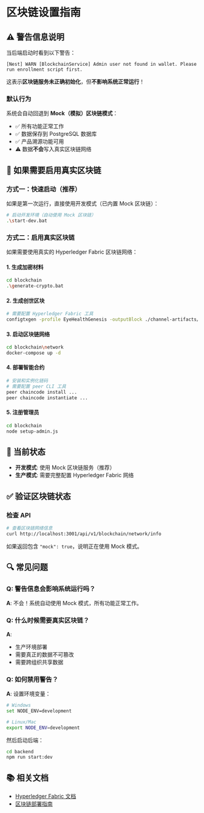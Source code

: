 # 区块链设置指南

## ⚠️ 警告信息说明

当后端启动时看到以下警告：
```
[Nest] WARN [BlockchainService] Admin user not found in wallet. Please run enrollment script first.
```

这表示**区块链服务未正确初始化**，但**不影响系统正常运行**！

### 默认行为

系统会自动回退到 **Mock（模拟）区块链模式**：
- ✅ 所有功能正常工作
- ✅ 数据保存到 PostgreSQL 数据库
- ✅ 产品溯源功能可用
- ⚠️ 数据**不会**写入真实区块链网络

## 🔧 如果需要启用真实区块链

### 方式一：快速启动（推荐）

如果是第一次运行，直接使用开发模式（已内置 Mock 区块链）：

```bash
# 启动开发环境（自动使用 Mock 区块链）
.\start-dev.bat
```

### 方式二：启用真实区块链

如果需要使用真实的 Hyperledger Fabric 区块链网络：

#### 1. 生成加密材料

```bash
cd blockchain
.\generate-crypto.bat
```

#### 2. 生成创世区块

```bash
# 需要配置 Hyperledger Fabric 工具
configtxgen -profile EyeHealthGenesis -outputBlock ./channel-artifacts/genesis.block -channelID eyehealth-sys-channel
```

#### 3. 启动区块链网络

```bash
cd blockchain\network
docker-compose up -d
```

#### 4. 部署智能合约

```bash
# 安装和实例化链码
# 需要配置 peer CLI 工具
peer chaincode install ...
peer chaincode instantiate ...
```

#### 5. 注册管理员

```bash
cd blockchain
node setup-admin.js
```

## 📝 当前状态

- **开发模式**: 使用 Mock 区块链服务（推荐）
- **生产模式**: 需要完整配置 Hyperledger Fabric 网络

## ✅ 验证区块链状态

### 检查 API

```bash
# 查看区块链网络信息
curl http://localhost:3001/api/v1/blockchain/network/info
```

如果返回包含 `"mock": true`，说明正在使用 Mock 模式。

## 🔍 常见问题

### Q: 警告信息会影响系统运行吗？
**A**: 不会！系统自动使用 Mock 模式，所有功能正常工作。

### Q: 什么时候需要真实区块链？
**A**: 
- 生产环境部署
- 需要真正的数据不可篡改
- 需要跨组织共享数据

### Q: 如何禁用警告？
**A**: 设置环境变量：
```bash
# Windows
set NODE_ENV=development

# Linux/Mac
export NODE_ENV=development
```

然后启动后端：
```bash
cd backend
npm run start:dev
```

## 📚 相关文档

- [Hyperledger Fabric 文档](https://hyperledger-fabric.readthedocs.io/)
- [区块链部署指南](blockchain/DEPLOYMENT_GUIDE.md)

